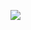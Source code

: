 <a href="https://wakatime.com/@eErr0Re"><img src="https://wakatime.com/share/@eErr0Re/dc04d71c-cec2-44f6-aee2-a90cefd29d8f.svg" /></a>
